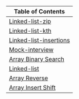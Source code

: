 |Table of Contents|
|------------------|
|[Linked-list-zip](./javascript/code-challenges/linked-list-zip/README.md)|
|[Linked-list-kth](./javascript/code-challenges/linked-list-kth/README.md)|
|[Linked-list-insertions](./javascript/code-challenges/linked-list-insertions/README.md)|
|[Mock-interview](./javascript//code-challenges/mock-interview/README.md)
|[Array Binary Search](./javascript/code-challenges/array-binary-search/README.md)|
|[Linked-list](./javascript/code-challenges/linked-list/README.md)|
|[Array Reverse](./javascript/code-challenges/array-reverse/README.md)|
|[Array Insert Shift](./javascript/code-challenges/array-insert-shift/README.md)|
